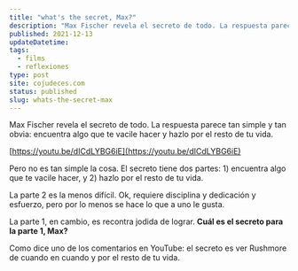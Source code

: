 ```yaml
---
title: "what's the secret, Max?"
description: "Max Fischer revela el secreto de todo. La respuesta parece tan simple y obvia."
published: 2021-12-13
updateDatetime:
tags:
  - films
  - reflexiones
type: post
site: cojudeces.com
status: published
slug: whats-the-secret-max
---
```


Max Fischer revela el secreto de todo. La respuesta parece tan simple y tan obvia: encuentra algo que te vacile hacer y hazlo por el resto de tu vida.

[https://youtu.be/dICdLYBG6iE](https://youtu.be/dICdLYBG6iE)

Pero no es tan simple la cosa. El secreto tiene dos partes: 1) encuentra algo que te vacile hacer, y 2) hazlo por el resto de tu vida.

La parte 2 es la menos difícil. Ok, requiere disciplina y dedicación y esfuerzo, pero por lo menos se hace lo que a uno le gusta.

La parte 1, en cambio, es recontra jodida de lograr. **Cuál es el secreto para la parte 1, Max?**

Como dice uno de los comentarios en YouTube: el secreto es ver Rushmore de cuando en cuando y por el resto de tu vida.
